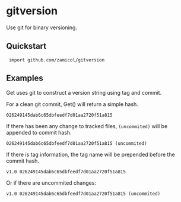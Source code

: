 # gitversion
Use git for binary versioning.  


## Quickstart

` import github.com/zamicol/gitversion`

## Examples
Get uses git to construct a version string using tag and commit.

For a clean git commit, Get() will return a simple hash.

    026249145dab6c65dbfeedf7d01aa2720f51a815


If there has been any change to tracked files, `(uncommited)` will be
appended to commit hash.

    026249145dab6c65dbfeedf7d01aa2720f51a815 (uncommited)

If there is tag information, the tag name will be prepended before the
commit hash.

    v1.0 026249145dab6c65dbfeedf7d01aa2720f51a815

Or if there are uncommited changes:

    v1.0 026249145dab6c65dbfeedf7d01aa2720f51a815 (uncommited)
